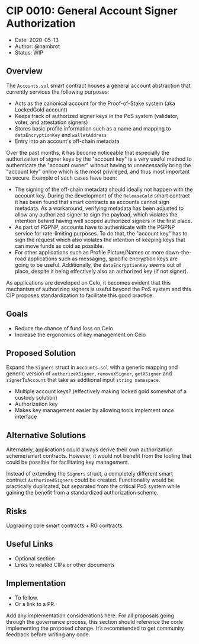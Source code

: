 # CIP 0010: General Account Signer Authorization

- Date: 2020-05-13
- Author: @nambrot
- Status: WIP

## Overview

The `Accounts.sol` smart contract houses a general account abstraction that currently services the following purposes:
- Acts as the canonical account for the Proof-of-Stake system (aka LockedGold account)
- Keeps track of authorized signer keys in the PoS system (validator, voter, and attestation signers)
- Stores basic profile information such as a name and mapping to `dataEncryptionKey` and `walletAddress`
- Entry into an account's off-chain metadata

Over the past months, it has become noticeable that especially the authorization of signer keys by the "account key" is a very useful method to authenticate the "account owner" without having to unnecessarily bring the "account key" online which is the most privileged, and thus most important to secure. Example of such cases have been:

- The signing of the off-chain metadata should ideally not happen with the account key. During the development of the `ReleaseGold` smart contract it has been found that smart contracts as accounts cannot sign metadata. As a workaround, verifying metadata has been adjusted to allow any authorized signer to sign the payload, which violates the intention behind having well scoped authorized signers in the first place.
- As part of PGPNP, accounts have to authenticate with the PGPNP service for rate-limiting purposes. To do that, the "account key" has to sign the request which also violates the intention of keeping keys that can move funds as cold as possible.
- For other applications such as Profile Picture/Names or more down-the-road applications such as messaging, specific encryption keys are going to be useful. Additionally, the `dataEncryptionKey` seems out of place, despite it being effectively also an authorized key (if not signer).

As applications are developed on Celo, it becomes evident that this mechanism of authorizing signers is useful beyond the PoS system and this CIP proposes standardization to facilitate this good practice.

## Goals

- Reduce the chance of fund loss on Celo
- Increase the ergonomics of key management on Celo

## Proposed Solution

Expand the `Signers` struct in `Accounts.sol` with a generic mapping and generic version of `authorizeXSigner`, `removeXSigner`, `getXSigner` and `signerToAccount` that take as additional input `string namespace`.

- Multiple account keys? (effectively making locked gold somewhat of a custody solution)
- Authorization key
- Makes key management easier by allowing tools implement once interface

## Alternative Solutions

Alternately, applications could always derive their own authorization scheme/smart contracts. However, it would not benefit from the tooling that could be possible for facilitating key management.

Instead of extending the `Signers` struct, a completely different smart contract `AuthorizedSigners` could be created. Functionality would be practically duplicated, but separated from the critical PoS system while gaining the benefit from a standardized authorization scheme.

## Risks

Upgrading core smart contracts + RG contracts.

## Useful Links

* Optional section
* Links to related CIPs or other documents

## Implementation

* To follow.
* Or a link to a PR.

Add any implementation considerations here. For all proposals going through the governance process, this section should reference the code implementing the proposed change. It’s recommended to get community feedback before writing any code.
